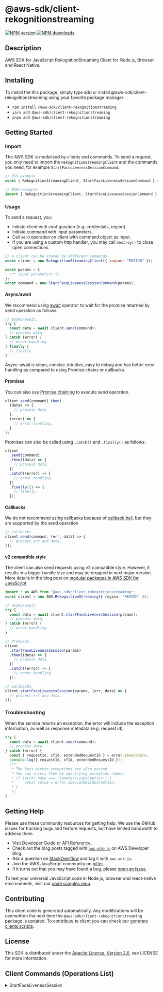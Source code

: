 <!-- generated file, do not edit directly -->

# @aws-sdk/client-rekognitionstreaming

[![NPM version](https://img.shields.io/npm/v/@aws-sdk/client-rekognitionstreaming/latest.svg)](https://www.npmjs.com/package/@aws-sdk/client-rekognitionstreaming)
[![NPM downloads](https://img.shields.io/npm/dm/@aws-sdk/client-rekognitionstreaming.svg)](https://www.npmjs.com/package/@aws-sdk/client-rekognitionstreaming)

## Description

AWS SDK for JavaScript RekognitionStreaming Client for Node.js, Browser and React Native.

## Installing

To install the this package, simply type add or install @aws-sdk/client-rekognitionstreaming
using your favorite package manager:

- `npm install @aws-sdk/client-rekognitionstreaming`
- `yarn add @aws-sdk/client-rekognitionstreaming`
- `pnpm add @aws-sdk/client-rekognitionstreaming`

## Getting Started

### Import

The AWS SDK is modulized by clients and commands.
To send a request, you only need to import the `RekognitionStreamingClient` and
the commands you need, for example `StartFaceLivenessSessionCommand`:

```js
// ES5 example
const { RekognitionStreamingClient, StartFaceLivenessSessionCommand } = require("@aws-sdk/client-rekognitionstreaming");
```

```ts
// ES6+ example
import { RekognitionStreamingClient, StartFaceLivenessSessionCommand } from "@aws-sdk/client-rekognitionstreaming";
```

### Usage

To send a request, you:

- Initiate client with configuration (e.g. credentials, region).
- Initiate command with input parameters.
- Call `send` operation on client with command object as input.
- If you are using a custom http handler, you may call `destroy()` to close open connections.

```js
// a client can be shared by different commands.
const client = new RekognitionStreamingClient({ region: "REGION" });

const params = {
  /** input parameters */
};
const command = new StartFaceLivenessSessionCommand(params);
```

#### Async/await

We recommend using [await](https://developer.mozilla.org/en-US/docs/Web/JavaScript/Reference/Operators/await)
operator to wait for the promise returned by send operation as follows:

```js
// async/await.
try {
  const data = await client.send(command);
  // process data.
} catch (error) {
  // error handling.
} finally {
  // finally.
}
```

Async-await is clean, concise, intuitive, easy to debug and has better error handling
as compared to using Promise chains or callbacks.

#### Promises

You can also use [Promise chaining](https://developer.mozilla.org/en-US/docs/Web/JavaScript/Guide/Using_promises#chaining)
to execute send operation.

```js
client.send(command).then(
  (data) => {
    // process data.
  },
  (error) => {
    // error handling.
  }
);
```

Promises can also be called using `.catch()` and `.finally()` as follows:

```js
client
  .send(command)
  .then((data) => {
    // process data.
  })
  .catch((error) => {
    // error handling.
  })
  .finally(() => {
    // finally.
  });
```

#### Callbacks

We do not recommend using callbacks because of [callback hell](http://callbackhell.com/),
but they are supported by the send operation.

```js
// callbacks.
client.send(command, (err, data) => {
  // process err and data.
});
```

#### v2 compatible style

The client can also send requests using v2 compatible style.
However, it results in a bigger bundle size and may be dropped in next major version. More details in the blog post
on [modular packages in AWS SDK for JavaScript](https://aws.amazon.com/blogs/developer/modular-packages-in-aws-sdk-for-javascript/)

```ts
import * as AWS from "@aws-sdk/client-rekognitionstreaming";
const client = new AWS.RekognitionStreaming({ region: "REGION" });

// async/await.
try {
  const data = await client.startFaceLivenessSession(params);
  // process data.
} catch (error) {
  // error handling.
}

// Promises.
client
  .startFaceLivenessSession(params)
  .then((data) => {
    // process data.
  })
  .catch((error) => {
    // error handling.
  });

// callbacks.
client.startFaceLivenessSession(params, (err, data) => {
  // process err and data.
});
```

### Troubleshooting

When the service returns an exception, the error will include the exception information,
as well as response metadata (e.g. request id).

```js
try {
  const data = await client.send(command);
  // process data.
} catch (error) {
  const { requestId, cfId, extendedRequestId } = error.$$metadata;
  console.log({ requestId, cfId, extendedRequestId });
  /**
   * The keys within exceptions are also parsed.
   * You can access them by specifying exception names:
   * if (error.name === 'SomeServiceException') {
   *     const value = error.specialKeyInException;
   * }
   */
}
```

## Getting Help

Please use these community resources for getting help.
We use the GitHub issues for tracking bugs and feature requests, but have limited bandwidth to address them.

- Visit [Developer Guide](https://docs.aws.amazon.com/sdk-for-javascript/v3/developer-guide/welcome.html)
  or [API Reference](https://docs.aws.amazon.com/AWSJavaScriptSDK/v3/latest/index.html).
- Check out the blog posts tagged with [`aws-sdk-js`](https://aws.amazon.com/blogs/developer/tag/aws-sdk-js/)
  on AWS Developer Blog.
- Ask a question on [StackOverflow](https://stackoverflow.com/questions/tagged/aws-sdk-js) and tag it with `aws-sdk-js`.
- Join the AWS JavaScript community on [gitter](https://gitter.im/aws/aws-sdk-js-v3).
- If it turns out that you may have found a bug, please [open an issue](https://github.com/aws/aws-sdk-js-v3/issues/new/choose).

To test your universal JavaScript code in Node.js, browser and react-native environments,
visit our [code samples repo](https://github.com/aws-samples/aws-sdk-js-tests).

## Contributing

This client code is generated automatically. Any modifications will be overwritten the next time the `@aws-sdk/client-rekognitionstreaming` package is updated.
To contribute to client you can check our [generate clients scripts](https://github.com/aws/aws-sdk-js-v3/tree/main/scripts/generate-clients).

## License

This SDK is distributed under the
[Apache License, Version 2.0](http://www.apache.org/licenses/LICENSE-2.0),
see LICENSE for more information.

## Client Commands (Operations List)

<details>
<summary>
StartFaceLivenessSession
</summary>

[Command API Reference](https://docs.aws.amazon.com/AWSJavaScriptSDK/v3/latest/clients/client-rekognitionstreaming/classes/startfacelivenesssessioncommand.html) / [Input](https://docs.aws.amazon.com/AWSJavaScriptSDK/v3/latest/clients/client-rekognitionstreaming/interfaces/startfacelivenesssessioncommandinput.html) / [Output](https://docs.aws.amazon.com/AWSJavaScriptSDK/v3/latest/clients/client-rekognitionstreaming/interfaces/startfacelivenesssessioncommandoutput.html)

</details>
